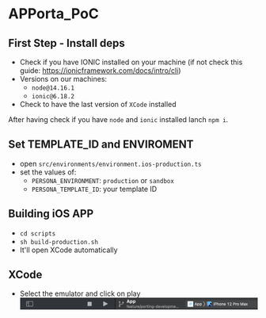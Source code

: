 # APPorta_PoC

## First Step - Install deps

- Check if you have IONIC installed on your machine (if not check this guide: https://ionicframework.com/docs/intro/cli)
- Versions on our machines:
  - `node@14.16.1`
  - `ionic@6.18.2`
- Check to have the last version of `XCode` installed

After having check if you have `node` and `ionic` installed lanch `npm i`.

## Set TEMPLATE_ID and ENVIROMENT

- open `src/environments/environment.ios-production.ts`
- set the values of:
  - `PERSONA_ENVIRONMENT`: `production` or `sandbox`
  - `PERSONA_TEMPLATE_ID`: your template ID

## Building iOS APP

- `cd scripts`
- `sh build-production.sh`
- It'll open XCode automatically

## XCode

- Select the emulator and click on play
  ![XCode_1](resources/1.png)
